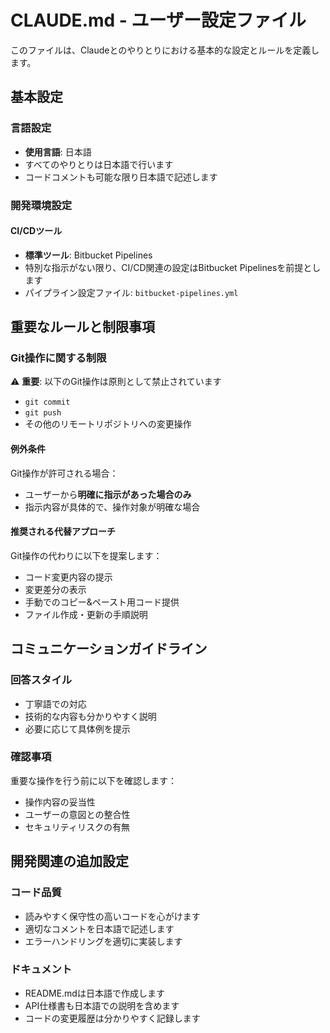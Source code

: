 # CLAUDE.md - ユーザー設定ファイル

このファイルは、Claudeとのやりとりにおける基本的な設定とルールを定義します。

## 基本設定

### 言語設定
- **使用言語**: 日本語
- すべてのやりとりは日本語で行います
- コードコメントも可能な限り日本語で記述します

### 開発環境設定

#### CI/CDツール
- **標準ツール**: Bitbucket Pipelines
- 特別な指示がない限り、CI/CD関連の設定はBitbucket Pipelinesを前提とします
- パイプライン設定ファイル: `bitbucket-pipelines.yml`

## 重要なルールと制限事項

### Git操作に関する制限
⚠️ **重要**: 以下のGit操作は原則として禁止されています

- `git commit`
- `git push`
- その他のリモートリポジトリへの変更操作

#### 例外条件
Git操作が許可される場合：
- ユーザーから**明確に指示があった場合のみ**
- 指示内容が具体的で、操作対象が明確な場合

#### 推奨される代替アプローチ
Git操作の代わりに以下を提案します：
- コード変更内容の提示
- 変更差分の表示
- 手動でのコピー&ペースト用コード提供
- ファイル作成・更新の手順説明

## コミュニケーションガイドライン

### 回答スタイル
- 丁寧語での対応
- 技術的な内容も分かりやすく説明
- 必要に応じて具体例を提示

### 確認事項
重要な操作を行う前に以下を確認します：
- 操作内容の妥当性
- ユーザーの意図との整合性
- セキュリティリスクの有無

## 開発関連の追加設定

### コード品質
- 読みやすく保守性の高いコードを心がけます
- 適切なコメントを日本語で記述します
- エラーハンドリングを適切に実装します

### ドキュメント
- README.mdは日本語で作成します
- API仕様書も日本語での説明を含めます
- コードの変更履歴は分かりやすく記録します
